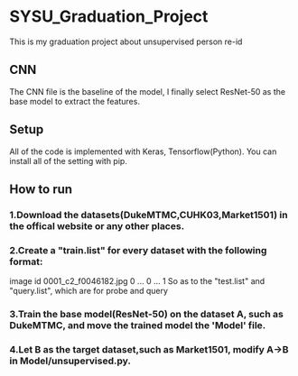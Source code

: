 # SYSU_Graduation_Project
This is my graduation project about unsupervised person re-id

## CNN
The CNN file is the baseline of the model, I finally select ResNet-50 as the base model to extract the features.

## Setup
All of the code is implemented with Keras, Tensorflow(Python).
You can install all of the setting with pip.

## How to run
### 1.Download the datasets(DukeMTMC,CUHK03,Market1501) in the offical website or any other places.
### 2.Create a "train.list" for every dataset with the following format:
  image                id
  0001_c2_f0046182.jpg  0
  ...                   0
  ...                   1
  So as to the "test.list" and "query.list", which are for probe and query
### 3.Train the base model(ResNet-50) on the dataset A, such as DukeMTMC, and move the trained model the 'Model' file.
### 4.Let B as the target dataset,such as Market1501, modify A->B in Model/unsupervised.py.